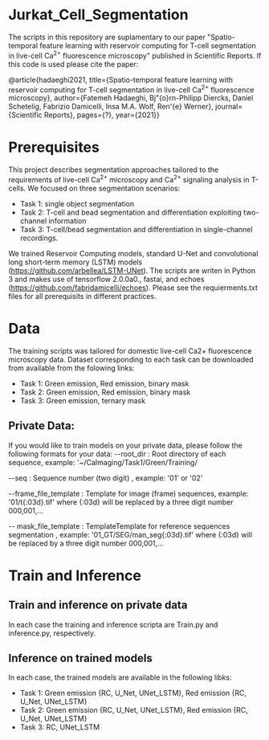 # Jurkat_Cell_Segmentation

The scripts in this repository are suplamentary to our paper "Spatio-temporal feature learning with reservoir computing for T-cell segmentation in live-cell 
Ca<sup>2+</sup> fluorescence microscopy" published in Scientific Reports. If this code is used please cite the paper:

@article{hadaeghi2021, title={Spatio-temporal feature learning with reservoir computing for T-cell segmentation in live-cell 
Ca<sup>2+</sup> fluorescence microscopy}, author={Fatemeh Hadaeghi, Bj\"{o}rn-Philipp Diercks, Daniel Schetelig, Fabrizio Damicelli, Insa M.A. Wolf, Ren\'{e} Werner}, journal={Scientific Reports}, pages={?}, year={2021}}

# Prerequisites
This project describes segmentation approaches tailored to the requirements of live-cell Ca<sup>2+</sup> microscopy and Ca<sup>2+</sup> signaling analysis in T-cells. We focused on three segmentation scenarios: 
- Task 1: single object segmentation
- Task 2: T-cell and bead segmentation and differentiation exploiting two-channel information
- Task 3: T-cell/bead segmentation and differentiation in single-channel recordings.

We trained Reservoir Computing models, standard U-Net and convolutional long short-term memory (LSTM) models (https://github.com/arbellea/LSTM-UNet). The scripts are writen in Python 3 and makes use of tensorflow 2.0.0a0., fastai, and echoes (https://github.com/fabridamicelli/echoes). Please see the requierments.txt files for all prerequisits in different practices.

# Data
The training scripts was tailored for domestic live-cell Ca2+ fluorescence microscopy data. Dataset corresponding to each task can be downloaded from  available from the folowing links:
- Task 1: Green emission, Red emission, binary mask
- Task 2: Green emission, Red emission, binary mask
- Task 3: Green emission, ternary mask

## Private Data:
If you would like to train models on your private data, please follow the following formats for your data:
--root_dir : Root directory of each sequence, example: '~/CaImaging/Task1/Green/Training/

--seq : Sequence number (two digit) , example: '01' or '02'

--frame_file_template : Template for image (frame) sequences, example: '01/t{:03d}.tif' where {:03d} will be replaced by a three digit number 000,001,...

-- mask_file_template : TemplateTemplate for reference sequences segmentation , example: '01_GT/SEG/man_seg{:03d}.tif' where {:03d} will be replaced by a three digit number 000,001,...

# Train and Inference
## Train and inference on private data
In each case the training and inference scripta are Train.py and inference.py, respectively.

## Inference on trained models
In each case, the trained models are available in the following libks:
- Task 1: Green emission {RC, U_Net, UNet_LSTM}, Red emission {RC, U_Net, UNet_LSTM}
- Task 2: Green emission {RC, U_Net, UNet_LSTM}, Red emission {RC, U_Net, UNet_LSTM}
- Task 3: RC, UNet_LSTM



